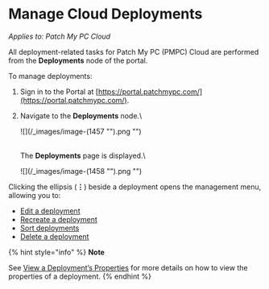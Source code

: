 # Manage Cloud Deployments

_Applies to: Patch My PC Cloud_

All deployment-related tasks for Patch My PC (PMPC) Cloud are performed from the **Deployments** node of the portal.

To manage deployments:

1. Sign in to the Portal at [https://portal.patchmypc.com/](https://portal.patchmypc.com/).
2.  Navigate to the **Deployments** node.\


    ![](/_images/image-(1457 "").png "")

    \
    The **Deployments** page is displayed.\


    ![](/_images/image-(1458 "").png "")

Clicking the ellipsis (**⋮**) beside a deployment opens the management menu, allowing you to:

* [Edit a deployment](edit-a-cloud-deployment.md)
* [Recreate a deployment](recreate-a-cloud-deployment.md)
* [Sort deployments](sort-cloud-deployments.md)
* [Delete a deployment](delete-a-cloud-deployment.md)

{% hint style="info" %}
**Note**

See [View a Deployment’s Properties](view-a-cloud-deployments-properties.md) for more details on how to view the properties of a deployment.
{% endhint %}
